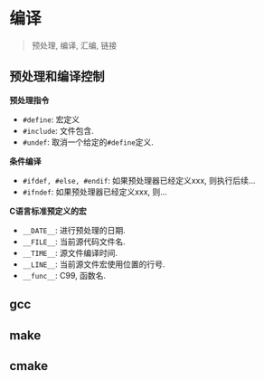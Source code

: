 # 编译

> 预处理, 编译, 汇编, 链接

## 预处理和编译控制

**预处理指令**

- `#define`: 宏定义
- `#include`: 文件包含.
- `#undef`: 取消一个给定的`#define`定义.

**条件编译**

- `#ifdef, #else, #endif`: 如果预处理器已经定义xxx, 则执行后续...
- `#ifndef`: 如果预处理器已经定义xxx, 则... 

**C语言标准预定义的宏**

- `__DATE__`: 进行预处理的日期.
- `__FILE__`: 当前源代码文件名.
- `__TIME__`: 源文件编译时间.
- `__LINE__`: 当前源文件宏使用位置的行号.
- `__func__`: C99, 函数名.

## gcc

## make

## cmake


